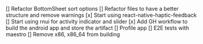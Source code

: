 [] Refactor BottomSheet sort options
[] Refactor files to have a better structure and remove warnings
[x] Start using react-native-haptic-feedback
[] Start using rnui for activity indicator and slider
[x] Add GH workflow to build the android app and store the artifact
[] Profile app
[] E2E tests with maestro
[] Remove x86, x86_64 from building
